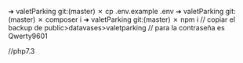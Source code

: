 ➜  valetParking git:(master) ✗ cp .env.example .env
➜  valetParking git:(master) ✗ composer i
➜  valetParking git:(master) ✗ npm i
// copiar el backup de public>datavases>valetparking
// para la contraseña es Qwerty9601

//php7.3